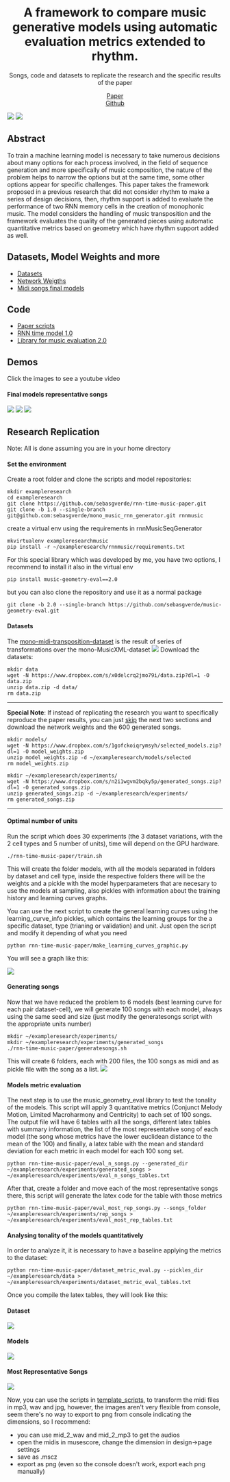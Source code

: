# <center>A framework to compare music generative models using automatic evaluation metrics extended to rhythm.</center>

<center>Songs, code and datasets to replicate the research and the specific results of the paper</center>



[<center>Paper</center>](https://arxiv.org/abs/2101.07669) [<center>Github</center>](https://github.com/sebasgverde/rnn-time-music-paper)

![](https://sebasgverde.github.io/rnn-time-music-paper/images/RNNtraining.jpg)
![](https://sebasgverde.github.io/rnn-time-music-paper/images/RNNsample.jpg)
## Abstract
To train a machine learning model is necessary to take numerous decisions about many options for each process involved, in the field of sequence generation and more specifically of music composition, the nature of the problem helps to narrow the options but at the same time, some other options appear for specific challenges. This paper takes the framework proposed in a previous research that did not consider rhythm to make a series of design decisions, then, rhythm support is added to evaluate the performance of two RNN memory cells in the creation of monophonic music. The model considers the handling of music transposition and the framework evaluates the quality of the generated pieces using automatic quantitative metrics based on geometry which have rhythm support added as well.

## Datasets, Model Weights and more

- [Datasets](https://www.dropbox.com/s/x0delcrq2jmo79i/data.zip?dl=0)
- [Network Weigths](https://www.dropbox.com/s/1gofckoiqrymsyh/selected_models.zip?dl=0)
- [Midi songs final models](https://www.dropbox.com/s/n2i1wgvm2bqky5p/generated_songs.zip?dl=0)

## Code
- [Paper scripts](https://github.com/sebasgverde/rnn-time-music-paper)
- [RNN time model 1.0](https://github.com/sebasgverde/mono_music_rnn_generator.git)
- [Library for music evaluation 2.0](https://github.com/sebasgverde/music-geometry-eval)

## Demos
Click the images to see a youtube video

#### Final models representative songs
[![](https://sebasgverde.github.io/rnn-time-music-paper/images/generated_songs_demo_1.png)](https://youtu.be/FGUIEshh6WU)
[![](https://sebasgverde.github.io/rnn-time-music-paper/images/generated_songs_demo_2.png)](https://youtu.be/FGUIEshh6WU)
[![](https://sebasgverde.github.io/rnn-time-music-paper/images/generated_songs_demo_3.png)](https://youtu.be/FGUIEshh6WU)

## Research Replication
Note: All is done assuming you are in your home directory

#### Set the environment
Create a root folder and clone the scripts and model repositories:
```
mkdir exampleresearch
cd exampleresearch
git clone https://github.com/sebasgverde/rnn-time-music-paper.git
git clone -b 1.0 --single-branch git@github.com:sebasgverde/mono_music_rnn_generator.git rnnmusic
```

create a virtual env using the requirements in rnnMusicSeqGenerator
```
mkvirtualenv exampleresearchmusic
pip install -r ~/exampleresearch/rnnmusic/requirements.txt
```

For this special library which was developed by me, you have two options, I recommend to install it also in the virtual env
```
pip install music-geometry-eval==2.0
```

but you can also clone the repository and use it as a normal package
```
git clone -b 2.0 --single-branch https://github.com/sebasgverde/music-geometry-eval.git
```

#### Datasets
The [mono-midi-transposition-dataset](https://sebasgverde.github.io/mono-midi-transposition-dataset) is the result of series of transformations over the mono-MusicXML-dataset
![](https://sebasgverde.github.io/rnn-time-music-paper/images/datasetflow.png)
Download the datasets:
```
mkdir data
wget -N https://www.dropbox.com/s/x0delcrq2jmo79i/data.zip?dl=1 -O data.zip
unzip data.zip -d data/
rm data.zip
```

---

**Special Note**: If instead of replicating the research you want to specifically reproduce the paper results, you can just [skip](https://sebasgverde.github.io/rnn-time-music-paper/#models-metric-evaluation) the next two sections and download the network weights and the 600 generated songs.

```
mkdir models/
wget -N https://www.dropbox.com/s/1gofckoiqrymsyh/selected_models.zip?dl=1 -O model_weights.zip
unzip model_weights.zip -d ~/exampleresearch/models/selected
rm model_weights.zip
```

```
mkdir ~/exampleresearch/experiments/
wget -N https://www.dropbox.com/s/n2i1wgvm2bqky5p/generated_songs.zip?dl=1 -O generated_songs.zip
unzip generated_songs.zip -d ~/exampleresearch/experiments/
rm generated_songs.zip
```
---

#### Optimal number of units

Run the script which does 30 experiments (the 3 dataset variations, with the 2 cell types and 5 number of units), time will depend on the GPU hardware.
```
./rnn-time-music-paper/train.sh
```
This will create the folder models, with all the models separated in folders by dataset and cell type, inside the respective folders there will be the weights and a pickle with the model hyperparameters that are necesary to use the models at sampling, also pickles with information about the training history and learning curves graphs.

You can use the next script to create the general learning curves using the learning_curve_info pickles, which contains the learning groups for the a specific dataset, type (trianing or validation) and unit. Just open the script and modify it depending of what you need
```
python rnn-time-music-paper/make_learning_curves_graphic.py
```
You will see a graph like this:

![](https://sebasgverde.github.io/rnn-time-music-paper/images/learnig_curve_control_lstm.png)

#### Generating songs


Now that we have reduced the problem to 6 models (best learning curve for each pair dataset-cell), we will generate 100 songs with each model, always using the same seed and size (just modify the generatesongs script with the appropriate units number)
```
mkdir ~/exampleresearch/experiments/
mkdir ~/exampleresearch/experiments/generated_songs
./rnn-time-music-paper/generatesongs.sh
```
This will create 6 folders, each with 200 files, the 100 songs as midi and as pickle file with the song as a list.
![](https://sebasgverde.github.io/rnn-time-music-paper/images/song_generated_files.png)

#### Models metric evaluation
The next step is to use the music_geometry_eval library to test the tonality of the models. This script will apply 3 quantitative metrics (Conjunct Melody Motion, Limited Macroharmony and Centricity) to each set of 100 songs. The output file will have 6 tables with all the songs, different latex tables with summary information, the list of the most representative song of each model (the song whose metrics have the lower euclidean distance to the mean of the 100) and finally, a latex table with the mean and standard deviation for each metric in each model for each 100 song set.
```
python rnn-time-music-paper/eval_n_songs.py --generated_dir ~/exampleresearch/experiments/generated_songs > ~/exampleresearch/experiments/eval_n_songs_tables.txt
```
After that, create a folder and move each of the most representative songs there, this script will generate the latex code for the table with those metrics
```
python rnn-time-music-paper/eval_most_rep_songs.py --songs_folder ~/exampleresearch/experiments/rep_songs > ~/exampleresearch/experiments/eval_most_rep_tables.txt
```

#### Analysing tonality of the models quantitatively

In order to analyze it, it is necessary to have a baseline applying the metrics to the dataset:
```
python rnn-time-music-paper/dataset_metric_eval.py --pickles_dir ~/exampleresearch/data > ~/exampleresearch/experiments/dataset_metric_eval_tables.txt
```
Once you compile the latex tables, they will look like this:

#### Dataset
![](https://sebasgverde.github.io/rnn-time-music-paper/images/metric_table_dataset.png)

#### Models
![](https://sebasgverde.github.io/rnn-time-music-paper/images/metric_table_models.png)

#### Most Representative Songs
![](https://sebasgverde.github.io/rnn-time-music-paper/images/metric_table_most_rep_songs.png)

Now, you can use the scripts in [template_scripts](https://github.com/sebasgverde/rnn-cells-music-paper/tree/master/template_scripts), to transform the midi files in mp3, wav and jpg, however, the images aren't very flexible from console, seem there's no way to export to png from console indicating the dimensions, so I recommend:

- you can use mid_2_wav and mid_2_mp3 to get the audios
- open the midis in musescore, change the dimension in design->page settings
- save as .mscz
- export as png (even so the console doesn't work, export each png manually)

<!-- ### Other scripts
The scripts in scripts_for_supercomputing are modified versions of the training script for 6 of the experiments which I trained in a cluster environment in HPC centre [Apolo](http://www.eafit.edu.co/centros/apolo/Paginas/technical-specification.aspx). It works with slurm as cluster management and job scheduling system, so also the slurm scripts are provided. -->
